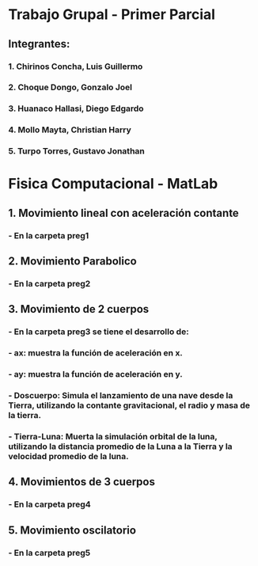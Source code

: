 # Trabajo Grupal - Primer Parcial
## Integrantes:
### 1. Chirinos Concha, Luis Guillermo
### 2. Choque Dongo, Gonzalo Joel
### 3. Huanaco Hallasi, Diego Edgardo
### 4. Mollo Mayta, Christian Harry
### 5. Turpo Torres, Gustavo Jonathan

# Fisica Computacional - MatLab
## 1. Movimiento lineal con aceleración contante
### - En la carpeta preg1
## 2. Movimiento Parabolico
### - En la carpeta preg2
## 3. Movimiento de 2 cuerpos
### - En la carpeta preg3 se tiene el desarrollo de:
### - ax: muestra la función de aceleración en x.
### - ay: muestra la función de aceleración en y.
### - Doscuerpo: Simula el lanzamiento de una nave desde la Tierra, utilizando la contante gravitacional, el radio y masa de la tierra.
### - Tierra-Luna: Muerta la simulación orbital de la luna, utilizando la distancia promedio de la Luna a la Tierra y la velocidad promedio de la luna.
## 4. Movimientos de 3 cuerpos
### - En la carpeta preg4
## 5. Movimiento oscilatorio
### - En la carpeta preg5
